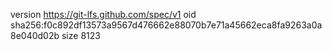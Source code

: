 version https://git-lfs.github.com/spec/v1
oid sha256:f0c892df13573a9567d476662e88070b7e71a45662eca8fa9263a0a8e040d02b
size 8123
